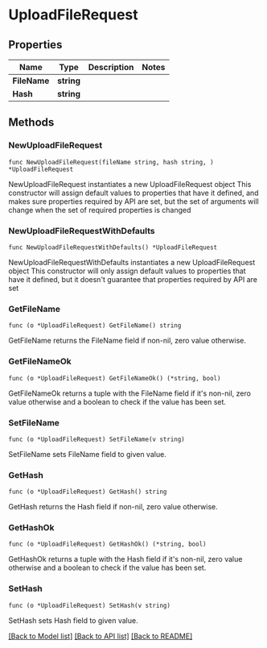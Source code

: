 # UploadFileRequest

## Properties

Name | Type | Description | Notes
------------ | ------------- | ------------- | -------------
**FileName** | **string** |  | 
**Hash** | **string** |  | 

## Methods

### NewUploadFileRequest

`func NewUploadFileRequest(fileName string, hash string, ) *UploadFileRequest`

NewUploadFileRequest instantiates a new UploadFileRequest object
This constructor will assign default values to properties that have it defined,
and makes sure properties required by API are set, but the set of arguments
will change when the set of required properties is changed

### NewUploadFileRequestWithDefaults

`func NewUploadFileRequestWithDefaults() *UploadFileRequest`

NewUploadFileRequestWithDefaults instantiates a new UploadFileRequest object
This constructor will only assign default values to properties that have it defined,
but it doesn't guarantee that properties required by API are set

### GetFileName

`func (o *UploadFileRequest) GetFileName() string`

GetFileName returns the FileName field if non-nil, zero value otherwise.

### GetFileNameOk

`func (o *UploadFileRequest) GetFileNameOk() (*string, bool)`

GetFileNameOk returns a tuple with the FileName field if it's non-nil, zero value otherwise
and a boolean to check if the value has been set.

### SetFileName

`func (o *UploadFileRequest) SetFileName(v string)`

SetFileName sets FileName field to given value.


### GetHash

`func (o *UploadFileRequest) GetHash() string`

GetHash returns the Hash field if non-nil, zero value otherwise.

### GetHashOk

`func (o *UploadFileRequest) GetHashOk() (*string, bool)`

GetHashOk returns a tuple with the Hash field if it's non-nil, zero value otherwise
and a boolean to check if the value has been set.

### SetHash

`func (o *UploadFileRequest) SetHash(v string)`

SetHash sets Hash field to given value.



[[Back to Model list]](../README.md#documentation-for-models) [[Back to API list]](../README.md#documentation-for-api-endpoints) [[Back to README]](../README.md)



